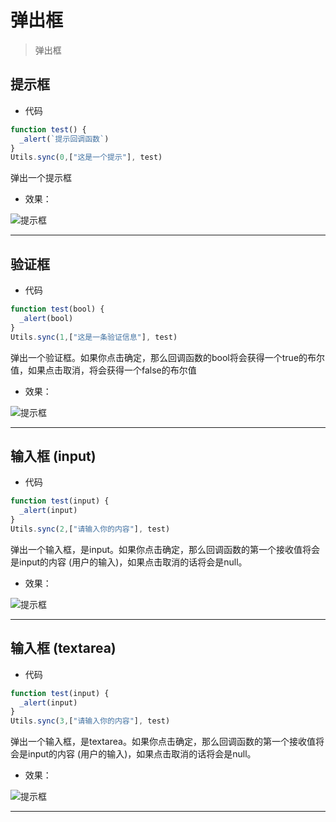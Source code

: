 # 弹出框

> 弹出框

## 提示框

- 代码

```javascript
function test() {
  _alert(`提示回调函数`)
}
Utils.sync(0,["这是一个提示"], test)
```

弹出一个提示框

- 效果：

![提示框](https://static.codemao.cn/i/24/4/17/16/0345-I2.png)

---

## 验证框

- 代码

```javascript
function test(bool) {
  _alert(bool)
}
Utils.sync(1,["这是一条验证信息"], test)
```

弹出一个验证框。如果你点击确定，那么回调函数的bool将会获得一个true的布尔值，如果点击取消，将会获得一个false的布尔值

- 效果：

![提示框](https://static.codemao.cn/i/24/4/17/16/1425-T0.png)

---

## 输入框 (input)

- 代码

```javascript
function test(input) {
  _alert(input)
}
Utils.sync(2,["请输入你的内容"], test)
```

弹出一个输入框，是input。如果你点击确定，那么回调函数的第一个接收值将会是input的内容 (用户的输入)，如果点击取消的话将会是null。

- 效果：

![提示框](https://static.codemao.cn/i/24/4/17/16/2136-K7.png)

---

## 输入框 (textarea)

- 代码

```javascript
function test(input) {
  _alert(input)
}
Utils.sync(3,["请输入你的内容"], test)
```

弹出一个输入框，是textarea。如果你点击确定，那么回调函数的第一个接收值将会是input的内容 (用户的输入)，如果点击取消的话将会是null。

- 效果：

![提示框](https://static.codemao.cn/i/24/4/17/16/2419-H7.png)

---
